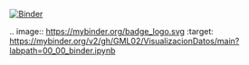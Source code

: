 [![Binder](https://mybinder.org/badge_logo.svg)](https://mybinder.org/v2/gh/GML02/VisualizacionDatos/main?labpath=00_00_binder.ipynb)

.. image:: https://mybinder.org/badge_logo.svg
 :target: https://mybinder.org/v2/gh/GML02/VisualizacionDatos/main?labpath=00_00_binder.ipynb
 
 
